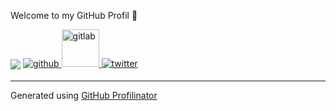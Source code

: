 Welcome to my GitHub Profil 👋


<img src="https://github-readme-stats.vercel.app/api?username=Ein-Tim&show_icons=true&count_private=true&hide_border=true" align="center" />  

<a href="https://github.com/Ein-Tim" target="_blank">
<img src=https://img.shields.io/badge/github-%2324292e.svg?&style=for-the-badge&logo=github&logoColor=white alt=github style="margin-bottom: 5px;" />
</a>
<a href="https://gitlab.com/Ein-Tim" target="_blank">
<img src=https://user-images.githubusercontent.com/67682506/113917166-28a0e180-97e1-11eb-9533-565aac271eef.png width=60&style=for-the-badge&logo=GitLab&logoColor=white alt=gitlab style="margin-bottom: 5px;" />
</a>
<a href="https://twitter.com/EinTim2" target="_blank">
<img src=https://img.shields.io/badge/twitter-%2300acee.svg?&style=for-the-badge&logo=twitter&logoColor=white alt=twitter style="margin-bottom: 5px;" />
</a>

---

Generated using [GitHub Profilinator](https://profilinator.rishav.dev)
